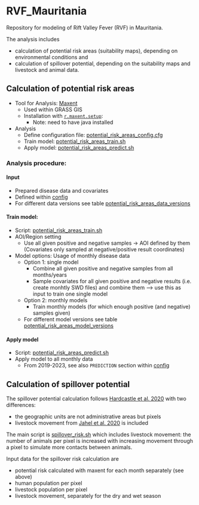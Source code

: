 # RVF_Mauritania
Repository for modeling of Rift Valley Fever (RVF) in Mauritania.  

The analysis includes
- calculation of potential risk areas (suitability maps), depending on environmental conditions and
- calculation of spillover potential, depending on the suitability maps and livestock and animal data.

## Calculation of potential risk areas
- Tool for Analysis: [Maxent](https://biodiversityinformatics.amnh.org/open_source/maxent/)
  - Used within GRASS GIS
  - Installation with [`r.maxent.setup`](https://grass.osgeo.org/grass-stable/manuals/addons/r.maxent.setup.html):
    - Note: need to have java installed
- Analysis
  - Define configuration file: [potential_risk_areas_config.cfg](config/potential_risk_areas_config.cfg)
  - Train model: [potential_risk_areas_train.sh](src/potential_risk_areas_train.sh)
  - Apply model: [potential_risk_areas_predict.sh](src/potential_risk_areas_predict.sh)

### Analysis procedure:
#### Input
- Prepared disease data and covariates
- Defined within [config](config/potential_risk_areas_config.cfg)
- For different data versions see table [potential_risk_areas_data_versions](potential_risk_areas_data_versions.md)

#### Train model:
- Script: [potential_risk_areas_train.sh](src/potential_risk_areas_train.sh)
- AOI/Region setting
  - Use all given positive and negative samples -> AOI defined by them (Covariates only sampled at negative/positive result coordinates)
- Model options: Usage of monthly disease data
  - Option 1: single model
    - Combine all given positive and negative samples from all months/years
    - Sample covariates for all given positive and negative results (i.e. create monhtly SWD files) and combine them --> use this as input to train one single model
  - Option 2: monthly models
    - Train monthly models (for which enough positive (and negative) samples given)
  - For different model versions see table [potential_risk_areas_model_versions](potential_risk_areas_model_versions.md)
#### Apply model
- Script: [potential_risk_areas_predict.sh](src/potential_risk_areas_predict.sh)
- Apply model to all monthly data
  - From 2019-2023, see also `PREDICTION` section within [config](config/potential_risk_areas_config.cfg)
    

## Calculation of spillover potential
The spillover potential calculation follows [Hardcastle et al. 2020](https://doi.org/10.1016/j.ijid.2020.07.043) with two differences:
- the geographic units are not administrative areas but pixels
- livestock movement from [Jahel et al. 2020](https://doi.org/10.1038/s41598-020-65132-8) is included

The main script is [spillover_risk.sh](src/spillover_risk.sh) which includes livestock movement:
the number of animals per pixel is increased with increasing movement through a pixel to simulate more contacts between animals.

Input data for the spillover risk calculation are
- potential risk calculated with maxent for each month separately (see above)
- human population per pixel
- livestock population per pixel
- livestock movement, separately for the dry and wet season
